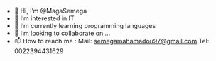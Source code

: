 - 👋 Hi, I’m @MagaSemega
- 👀 I’m interested in IT
- 🌱 I’m currently learning programming languages 
- 💞️ I’m looking to collaborate on ...
- 📫 How to reach me : 
Mail: semegamahamadou97@gmail.com 
Tel: 0022394431629

<!---
MagaSemega/MagaSemega is a ✨ special ✨ repository because its `README.md` (this file) appears on your GitHub profile.
You can click the Preview link to take a look at your changes.
--->
